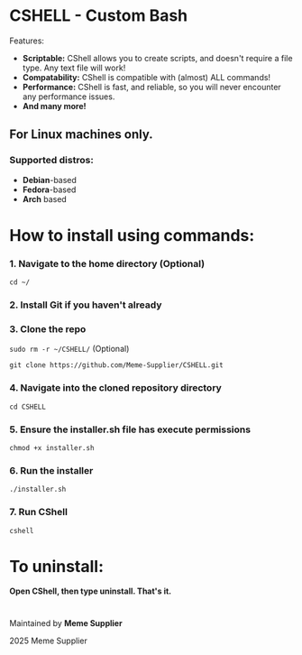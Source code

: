 # CSHELL - Custom Bash

Features:

- **Scriptable:** CShell allows you to create scripts, and doesn't require a file type. Any text file will work!
- **Compatability:** CShell is compatible with (almost) ALL commands!
- **Performance:** CShell is fast, and reliable, so you will never encounter any performance issues.
- **And many more!**

## For **Linux** machines only.
### Supported distros:
- **Debian**-based
- **Fedora**-based
- **Arch** based

#
# How to install using commands:

### 1. Navigate to the home directory **(Optional)**
`cd ~/`

### 2. Install Git if you haven't already

### 3. Clone the repo
`sudo rm -r ~/CSHELL/` (Optional)

`git clone https://github.com/Meme-Supplier/CSHELL.git`

### 4. Navigate into the cloned repository directory
`cd CSHELL`

### 5. Ensure the installer.sh file has execute permissions
`chmod +x installer.sh`

### 6. Run the installer
`./installer.sh`

### 7. Run CShell
`cshell`

#
# To uninstall:
**Open CShell, then type uninstall. That's it.**

#
Maintained by **Meme Supplier**

2025 Meme Supplier
